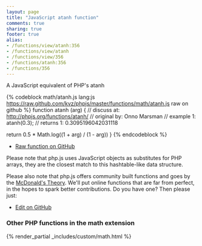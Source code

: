 ```yaml
---
layout: page
title: "JavaScript atanh function"
comments: true
sharing: true
footer: true
alias:
- /functions/view/atanh:356
- /functions/view/atanh
- /functions/view/356
- /functions/atanh:356
- /functions/356
---
```

<!-- Generated by Rakefile:build -->
A JavaScript equivalent of PHP's atanh

{% codeblock math/atanh.js lang:js https://raw.github.com/kvz/phpjs/master/functions/math/atanh.js raw on github %}
function atanh (arg) {
  //  discuss at: http://phpjs.org/functions/atanh/
  // original by: Onno Marsman
  //   example 1: atanh(0.3);
  //   returns 1: 0.3095196042031118

  return 0.5 * Math.log((1 + arg) / (1 - arg))
}
{% endcodeblock %}

 - [Raw function on GitHub](https://github.com/kvz/phpjs/blob/master/functions/math/atanh.js)

Please note that php.js uses JavaScript objects as substitutes for PHP arrays, they are 
the closest match to this hashtable-like data structure. 

Please also note that php.js offers community built functions and goes by the 
[McDonald's Theory](https://medium.com/what-i-learned-building/9216e1c9da7d). We'll put online 
functions that are far from perfect, in the hopes to spark better contributions. 
Do you have one? Then please just: 

 - [Edit on GitHub](https://github.com/kvz/phpjs/edit/master/functions/math/atanh.js)


### Other PHP functions in the math extension
{% render_partial _includes/custom/math.html %}
